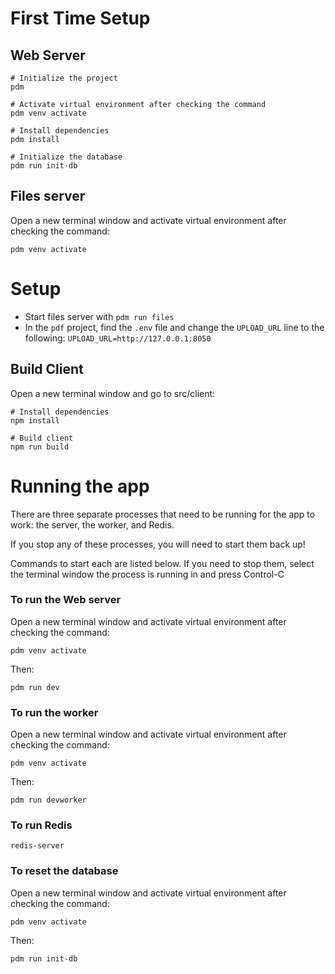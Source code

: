# First Time Setup


## Web Server

```
# Initialize the project
pdm

# Activate virtual environment after checking the command
pdm venv activate

# Install dependencies
pdm install

# Initialize the database
pdm run init-db

```

## Files server

Open a new terminal window and activate virtual environment after checking the command:

```
pdm venv activate
```

# Setup

- Start files server with `pdm run files`
- In the `pdf` project, find the `.env` file and change the `UPLOAD_URL` line to the following: `UPLOAD_URL=http://127.0.0.1:8050`

## Build Client

Open a new terminal window and go to src/client:

```
# Install dependencies
npm install

# Build client
npm run build

```

# Running the app

There are three separate processes that need to be running for the app to work: the server, the worker, and Redis.

If you stop any of these processes, you will need to start them back up!

Commands to start each are listed below. If you need to stop them, select the terminal window the process is running in and press Control-C

### To run the Web server

Open a new terminal window and activate virtual environment after checking the command:

```
pdm venv activate
```

Then:

```
pdm run dev
```

### To run the worker

Open a new terminal window and activate virtual environment after checking the command:

```
pdm venv activate
```

Then:

```
pdm run devworker
```

### To run Redis

```
redis-server
```

### To reset the database

Open a new terminal window and activate virtual environment after checking the command:

```
pdm venv activate
```

Then:

```
pdm run init-db
```
